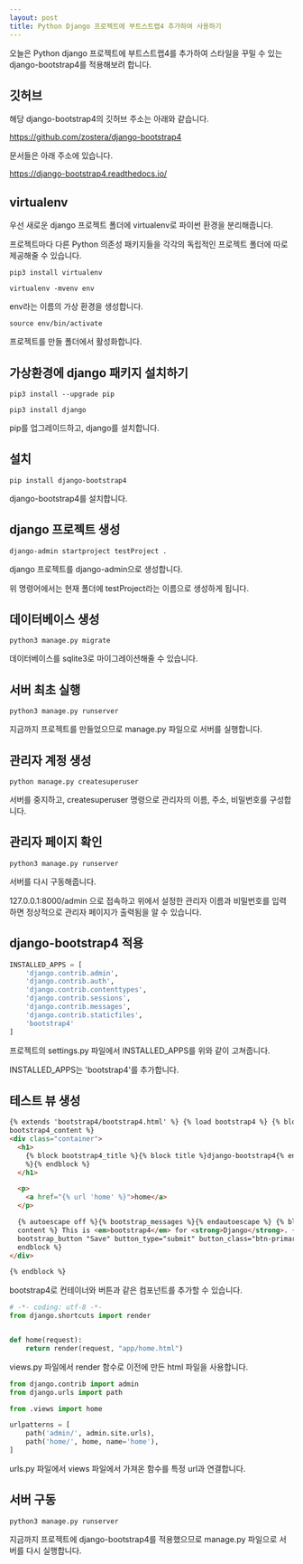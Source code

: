 ```yaml
---
layout: post
title: Python Django 프로젝트에 부트스트랩4 추가하여 사용하기
---
```


오늘은 Python django 프로젝트에 부트스트랩4를 추가하여 스타일을 꾸밀 수 있는 django-bootstrap4를 적용해보려 합니다.

## 깃허브

해당 django-bootstrap4의 깃허브 주소는 아래와 같습니다.

https://github.com/zostera/django-bootstrap4

문서들은 아래 주소에 있습니다.

https://django-bootstrap4.readthedocs.io/

## virtualenv

우선 새로운 django 프로젝트 폴더에 virtualenv로 파이썬 환경을 분리해줍니다.

프로젝트마다 다른 Python 의존성 패키지들을 각각의 독립적인 프로젝트 폴더에 따로 제공해줄 수 있습니다.

```
pip3 install virtualenv
```

```
virtualenv -mvenv env
```

env라는 이름의 가상 환경을 생성합니다.

```
source env/bin/activate
```

프로젝트를 만들 폴더에서 활성화합니다.

## 가상환경에 django 패키지 설치하기

```
pip3 install --upgrade pip
```

```
pip3 install django
```

pip를 업그레이드하고, django를 설치합니다.

## 설치

```
pip install django-bootstrap4
```

django-bootstrap4를 설치합니다.

## django 프로젝트 생성

```
django-admin startproject testProject .
```

django 프로젝트를 django-admin으로 생성합니다.

위 명령어에서는 현재 폴더에 testProject라는 이름으로 생성하게 됩니다.

## 데이터베이스 생성

```
python3 manage.py migrate
```

데이터베이스를 sqlite3로 마이그레이션해줄 수 있습니다.

## 서버 최초 실행

```
python3 manage.py runserver
```

지금까지 프로젝트를 만들었으므로 manage.py 파일으로 서버를 실행합니다.

## 관리자 계정 생성

```
python manage.py createsuperuser
```

서버를 중지하고, createsuperuser 명령으로 관리자의 이름, 주소, 비밀번호를 구성합니다.

## 관리자 페이지 확인

```
python3 manage.py runserver
```

서버를 다시 구동해줍니다.

127.0.0.1:8000/admin 으로 접속하고 위에서 설정한 관리자 이름과 비밀번호를 입력하면 정상적으로 관리자 페이지가 출력됨을 알 수 있습니다.

## django-bootstrap4 적용

```python
INSTALLED_APPS = [
    'django.contrib.admin',
    'django.contrib.auth',
    'django.contrib.contenttypes',
    'django.contrib.sessions',
    'django.contrib.messages',
    'django.contrib.staticfiles',
    'bootstrap4'
]
```

프로젝트의 settings.py 파일에서 INSTALLED_APPS를 위와 같이 고쳐줍니다.

INSTALLED_APPS는 'bootstrap4'를 추가합니다.

## 테스트 뷰 생성

```html
{% extends 'bootstrap4/bootstrap4.html' %} {% load bootstrap4 %} {% block
bootstrap4_content %}
<div class="container">
  <h1>
    {% block bootstrap4_title %}{% block title %}django-bootstrap4{% endblock
    %}{% endblock %}
  </h1>

  <p>
    <a href="{% url 'home' %}">home</a>
  </p>

  {% autoescape off %}{% bootstrap_messages %}{% endautoescape %} {% block
  content %} This is <em>bootstrap4</em> for <strong>Django</strong>. {%
  bootstrap_button "Save" button_type="submit" button_class="btn-primary" %} {%
  endblock %}
</div>

{% endblock %}
```

bootstrap4로 컨테이너와 버튼과 같은 컴포넌트를 추가할 수 있습니다.

```python
# -*- coding: utf-8 -*-
from django.shortcuts import render


def home(request):
    return render(request, "app/home.html")
```

views.py 파일에서 render 함수로 이전에 만든 html 파일을 사용합니다.

```python
from django.contrib import admin
from django.urls import path

from .views import home

urlpatterns = [
    path('admin/', admin.site.urls),
    path('home/', home, name='home'),
]
```

urls.py 파일에서 views 파일에서 가져온 함수를 특정 url과 연결합니다.

## 서버 구동

```
python3 manage.py runserver
```

지금까지 프로젝트에 django-bootstrap4를 적용했으므로 manage.py 파일으로 서버를 다시 실행합니다.
